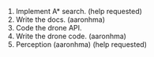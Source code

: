 1. Implement A* search. (help requested)
2. Write the docs. (aaronhma)
3. Code the drone API.
4. Write the drone code. (aaronhma)
5. Perception (aaronhma) (help requested)
